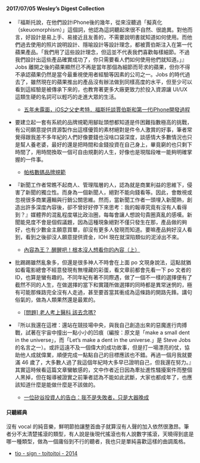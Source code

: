#### 2017/07/05 Wesley’s Digest Collection

- 『福斯托說，在他們設計iPhone後的幾年，從來沒聽過「擬真化（skeuomorphism）」這個詞，他認為這詞聽起來很不自然、很詭異。對他而言，好設計是易上手、易接近且友善的，不需要說明書就知道如何使用。而他們過去使用的照片說明設計、隱喻設計等設計理念，都被賈伯斯注入在第一代蘋果產品。「我們用了這些設計理念，但這並不代表我們喜歡每樣細節。不過我們設計出這些產品確實成功了，你只需要看人們如何使用他們就知道。」』Jobs 離開之後的蘋果顯然已不再是當年那個為細節而苛求的蘋果，但你不得不承認蘋果仍然是當今最重視使用者經驗等因素的公司之一。Jobs 的時代過去了，雖然現在的蘋果推出的產品沒有辦法做到同樣高度的水平，但至少可以看到這經驗是被傳承下來的，也教育著更多大廠更致力於投入資源讓 UI/UX 這類生硬的名詞可以輕巧的走進大眾的生活。
  - [五年未露面，iOS之父史考特．福斯托談賈伯斯和第一代iPhone開發過程](https://www.bnext.com.tw/article/45148/scott-forstall-discusses-creation-first-iphone)
  
- 要建立起一套有系統的品牌規範用腳趾頭想都知道是件困難指數極高的挑戰，有公司願意提供資源製作出這樣優質的素材絕對是件令人激賞的好事，筆者常覺得跟我差不多年紀的人們好像要錢也沒啥口袋深度，談感情大多數情況也只是幫人養老婆，最好的還是把時間和金錢投資在自己身上，畢竟窮的也只剩下時間了，用時間換取一個可自由規劃的人生，好像也是現階段唯一能夠明確掌握的一件事。
  - [帕格數碼品牌規範](https://www.paganiniplus.com/brand/index.html)
  
- 『新聞工作者常瞧不起商人、管理階層的人，認為就是商業利益的思維下，侵害了新聞的獨立性。而身為一個新聞人，絕對不能向錢看等。因此，會敵視或忽視很多商業邏輯與行銷公關思維。然而，當新聞工作者一頭埋入新聞熱，創造出許多深度內容後，卻不曾好好停下來思考：我的報導究竟有沒有人看得到？』媒體界的混亂程度堪比政治圈，每每會讓人想說句貴圈真亂的感嘆。新聞能見度不會是個假議題，因為這種現象絕對不僅只發生在那，產品做的夠好，也有少數金主願意買單，卻沒有更多人發現而知道。要嘛產品夠好沒人看到，看到之後卻沒人願意提供資金，IOH 現在就深陷類似的泥淖出不來。
  - [內容為王？ 醒醒吧！根本沒人想看你的內容（上）](https://medium.com/@Jimmy_Wei/%E5%85%A7%E5%AE%B9%E7%82%BA%E7%8E%8B-%E9%86%92%E9%86%92%E5%90%A7-%E6%A0%B9%E6%9C%AC%E6%B2%92%E4%BA%BA%E6%83%B3%E7%9C%8B%E4%BD%A0%E7%9A%84%E5%85%A7%E5%AE%B9-%E4%B8%8A-3c1f8df5e8f5)
  
- 批踢踢雖然亂象多，但還是很多神人不時會在上面 po 文現身說法，這點就猶如看電影總會不經意發現有無埋藏的彩蛋，看文章前都會先看一下 po 文者的 ID，也算是蠻有趣的。不同年紀有著不同際遇，做了一個不一樣的選擇便有了截然不同的人生，在做選擇的當下和實踐所做選擇的同時都是異常迷惘的，極有可能那條路完全沒有人走過，甚至要首當其衝成為這條路的開路先鋒。講句俗氣的，做為人類果然還是最累的。
  - [[問題] 老人考上醫科 該去念嗎?](https://www.ptt.cc/bbs/CareerPlan/M.1375905543.A.29B.html)


- 『所以我還在這裡：還站在競技場中央，與我自己創造出來的惡魔進行肉搏戰，試著在宇宙中撞出一點小小的凹痕（編按：原文是「make a small dent in the universe」，而「Let’s make a dent in the universe.」是 Steve Jobs 的名言之一）。或許這遠不及一個偉大的成功故事，但是打一場漂亮的仗，協助他人成就偉業，順便完成一點點自己的目標應該也不錯。再過一個月我就要滿 46 歲了，大多數人過了我這個年紀時大多早已證明自己，但我還在努力。』其實這時候看這篇文章蠻敏感的，文中作者近日因為牽扯進性騷擾案件而整個人黑掉，但在報導被證實之前筆者認為不能如此武斷，大家也都成年了，也應該知道什麼是能做什麼是不該做的。
  - [一位矽谷投資人的告白：我不是失敗者，只是大器晚成](https://www.inside.com.tw/2012/07/13/late-bloomer-not-loser)





#### 只聽經典
沒有 vocal 的純音樂，鮮明節拍讓整首曲子就算沒有人聲的加入依然很激昂。筆者分不太清楚搖滾的類型，有人說是後現代搖滾也有人說數字搖滾，天曉得到底是哪一種類型，做為一個庸俗到不行的聽者，我也只是單純喜歡這樣的曲調風格。
- [tio - sign - toitoitoi - 2014](https://www.youtube.com/watch?v=F6cprNJLea0)